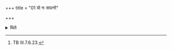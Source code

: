 +++
title = "01 यो नः सपत्नो"

+++

<details><summary>थिते</summary>

1. And with yo nah sapatnaḥ...[^1] (he stands near the Āhavanīya praising it).  


[^1]: TB III.7.6.23.
</details>

